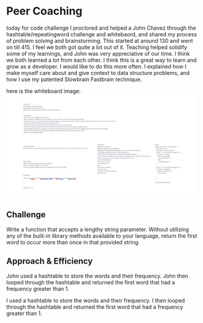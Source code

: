 # Peer Coaching

today for code challenge I proctored and helped a John Chavez through the hashtable/repeatingword challenge and whitebaord, and shared my process of problem solving and brainstorming. This started at around 130 and went on till 415. I feel we both got quite a lot out of it. Teaching helped solidify some of my learnings, and John was very appreciative of our time. I think we both learned a lot from each other. I think this is a great way to learn and grow as a developer. I would like to do this more often. I explained how I make myself care about and give context to data structure problems, and how I use my patented Slowbrain Fastbrain technique.

here is the whiteboard image: ![uml](../assets/Code-Challenge(Word-Frequency).png)

## Challenge

Write a function that accepts a lengthy string parameter. Without utilizing any of the built-in library methods available to your language, return the first word to occur more than once in that provided string. 

## Approach & Efficiency

John used a hashtable to store the words and their frequency. John then looped through the hashtable and returned the first word that had a frequency greater than 1.

I used a hashtable to store the words and their frequency. I then looped through the hashtable and returned the first word that had a frequency greater than 1.
